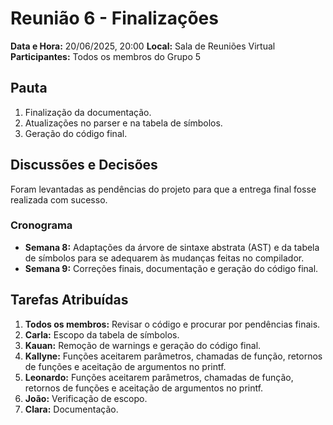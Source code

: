 # Reunião 6 - Finalizações
**Data e Hora:** 20/06/2025, 20:00
**Local:** Sala de Reuniões Virtual
**Participantes:** Todos os membros do Grupo 5

## Pauta

1. Finalização da documentação.
2. Atualizações no parser e na tabela de símbolos.
3. Geração do código final.

## Discussões e Decisões

Foram levantadas as pendências do projeto para que a entrega final fosse realizada com sucesso.

### Cronograma

- **Semana 8:**
Adaptações da árvore de sintaxe abstrata (AST) e da tabela de símbolos para se adequarem às mudanças feitas no compilador.
- **Semana 9:**
Correções finais, documentação e geração do código final.

## Tarefas Atribuídas

1. **Todos os membros:** Revisar o código e procurar por pendências finais.
2. **Carla:** Escopo da tabela de símbolos.
3. **Kauan:** Remoção de warnings e geração do código final.
4. **Kallyne:** Funções aceitarem parâmetros, chamadas de função, retornos de funções e aceitação de argumentos no printf.
5. **Leonardo:** Funções aceitarem parâmetros, chamadas de função, retornos de funções e aceitação de argumentos no printf.
6. **João:** Verificação de escopo.
7. **Clara:** Documentação.